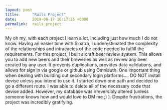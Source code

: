 ```yaml
---
layout: post
title:      "Rails Project"
date:       2019-06-17 16:17:25 +0000
permalink:  rails_project
---
```


My oh my, with each project I learn a lot, including just how much I do not know. Having an easier time with Sinatra, I underestimated the complexity of the relationships and intracacies of the code needed to fulfill the requirements. For this project, I built a craft beer review system. This allows you to add new beers and their breweries as well as review any beer created by any user. It prevents duplications, provides data validations, and allows for sign in via google or github using Omniauth. One important thing when dealing with building out secondary login platforms.... DO NOT  install devise unless you intend to use it. I started down one path and decided to go a different route. I was able to delete all of the necessary code that devise added. However, my database was irreversibly altered (unless someone knows how and would love to DM me ;) ). Despite frustrations, the project was incredibly gratifying. 
